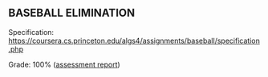 ## BASEBALL ELIMINATION

Specification: https://coursera.cs.princeton.edu/algs4/assignments/baseball/specification.php

Grade: 100% ([assessment report](../submissions/part2/module6/README.md))
